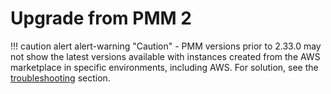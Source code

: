 # Upgrade from PMM 2


!!! caution alert alert-warning "Caution"
    - PMM versions prior to 2.33.0 may not show the latest versions available with instances created from the AWS marketplace in specific environments, including AWS. For solution, see the [troubleshooting](../troubleshoot/upgrade_issues.md#pmm-server-not-showing-latest-versions-available-with-the-instances-created-from-aws) section.